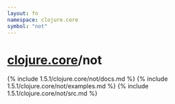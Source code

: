 ```yaml
---
layout: fn
namespace: clojure.core
symbol: "not"
---
```


# [clojure.core](../)/not

{% include 1.5.1/clojure.core/not/docs.md %}
{% include 1.5.1/clojure.core/not/examples.md %}
{% include 1.5.1/clojure.core/not/src.md %}

